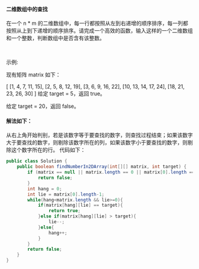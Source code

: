 #### 二维数组中的查找
在一个 n * m 的二维数组中，每一行都按照从左到右递增的顺序排序，每一列都按照从上到下递增的顺序排序。请完成一个高效的函数，输入这样的一个二维数组和一个整数，判断数组中是否含有该整数。

 

示例:

现有矩阵 matrix 如下：

[
  [1,   4,  7, 11, 15],
  [2,   5,  8, 12, 19],
  [3,   6,  9, 16, 22],
  [10, 13, 14, 17, 24],
  [18, 21, 23, 26, 30]
]
给定 target = 5，返回 true。

给定 target = 20，返回 false。

#### 解法如下：
从右上角开始判别，若是该数字等于要查找的数字，则查找过程结束；如果该数字大于要查找的数字，则剔除该数字所在的列，如果该数字小于要查找的数字，则剔除这个数字所在的行。
代码如下：
```Java
public class Solution {
    public boolean findNumberIn2DArray(int[][] matrix, int target) {
        if (matrix == null || matrix.length == 0 || matrix[0].length == 0) {
            return false;
        }
        int hang = 0;
        int lie = matrix[0].length-1;
        while(hang<matrix.length && lie>=0){
            if(matrix[hang][lie] == target){
                return true;
            }else if(matrix[hang][lie] > target){
                lie--;
            }else{
                hang++;
            }
        }
        return false;
    }
}
```

